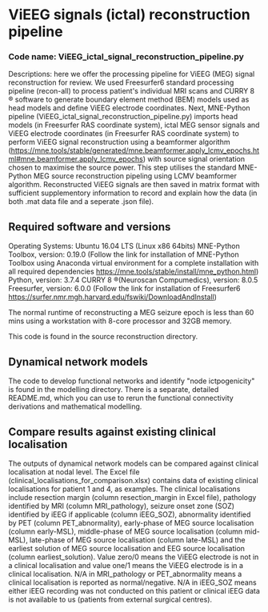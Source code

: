 # ViEEG signals (ictal) reconstruction pipeline

### Code name: ViEEG_ictal_signal_reconstruction_pipeline.py
Descriptions: here we offer the processing pipeline for ViEEG (MEG) signal reconstruction for review. We used Freesurfer6 standard processing pipeline (recon-all) to process patient's individual MRI scans and CURRY 8 ® software to generate boundary element method (BEM) models used as head models and define ViEEG electrode coordinates. Next, MNE-Python pipeline (ViEEG_ictal_signal_reconstruction_pipeline.py) imports head models (in Freesurfer RAS coordinate system), ictal MEG sensor signals and ViEEG electrode coordinates (in Freesurfer RAS coordinate system) to perform ViEEG signal reconstruction using a beamformer algorithm (https://mne.tools/stable/generated/mne.beamformer.apply_lcmv_epochs.html#mne.beamformer.apply_lcmv_epochs) with source signal orientation chosen to maximise the source power. This step utilises the standard MNE-Python MEG source reconstruction pipeling using LCMV beamformer algorithm. Reconstructed ViEEG signals are then saved in matrix format with sufficient supplementory information to record and explain how the data (in both .mat data file and a seperate .json file).

## Required software and versions
Operating Systems: Ubuntu 16.04 LTS (Linux x86 64bits)
MNE-Python Toolbox, version: 0.19.0 (Follow the link for installation of MNE-Python Toolbox using Anaconda virtual environment for a complete installation with all required dependencies https://mne.tools/stable/install/mne_python.html)
Python, version: 3.7.4
CURRY 8 ®(Neuroscan Compumedics), version: 8.0.5
Freesurfer, version: 6.0.0 (Follow the link for installation of Freesurfer6 https://surfer.nmr.mgh.harvard.edu/fswiki/DownloadAndInstall)

The normal runtime of reconstructing a MEG seizure epoch is less than 60 mins using a workstation with 8-core processor and 32GB memory.

This code is found in the source reconstruction directory.

## Dynamical network models
The code to develop functional networks and identify "node ictpogenicity" is found in the modelling directory. There is a separate, detailed README.md, which you can use to rerun the functional connectivity derivations and mathematical modelling.

## Compare results against existing clinical localisation
The outputs of dynamical network models can be compared against clinical localisation at nodal level. The Excel file (clinical_localisations_for_comparison.xlsx) contains data of existing clinical localisations for patient 1 and 4, as examples. The clinical localisations include resection margin (column resection_margin in Excel file), pathology identified by MRI (column MRI_pathology), seizure onset zone (SOZ) identified by iEEG if applicable (column iEEG_SOZ), abnormality identified by PET (column PET_abnormality), early-phase of MEG source localisation (column early-MSL), middle-phase of MEG source localisation (column mid-MSL), late-phase of MEG source localisation (column late-MSL) and the earliest solution of MEG source localisation and EEG source localisation (column earliest_solution). Value zero/0 means the ViEEG electrode is not in a clinical localisation and value one/1 means the ViEEG electrode is in a clinical localisation. N/A in MRI_pathology or PET_abnormality means a clinical localisation is reported as normal/negative. N/A in iEEG_SOZ means either iEEG recording was not conducted on this patient or clinical iEEG data is not available to us (patients from external surgical centres).
